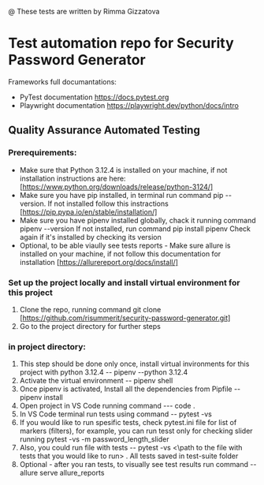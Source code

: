@ These tests are written by Rimma Gizzatova

# Test automation repo for Security Password Generator

Frameworks full documantations:
- PyTest documentation https://docs.pytest.org
- Playwright documentation https://playwright.dev/python/docs/intro

## Quality Assurance Automated Testing

### Prerequirements:
- Make sure that Python 3.12.4 is installed on your machine, if not installation instructions are here: [https://www.python.org/downloads/release/python-3124/]
- Make sure you have pip installed, in terminal run command pip --version. If not installed follow this instractions [https://pip.pypa.io/en/stable/installation/]
- Make sure you have pipenv installed globally, chack it running command 
pipenv --version
If not installed, run command
pip install pipenv
Check again if it's installed by checking its version
- Optional, to be able viaully see tests reports - Make sure allure is installed on your machine, if not follow this documentation for installation [https://allurereport.org/docs/install/]

### Set up the project locally and install virtual environment for this project
1. Clone the repo, running command
git clone [https://github.com/risummerit/security-password-generator.git]
2. Go to the project directory for further steps

### in project directory:
1. This step should be done only once, install virtual invironments for this project with python 3.12.4 -- pipenv --python 3.12.4
2. Activate the virtual environment -- pipenv shell
3. Once pipenv is activated, Install all the dependencies from Pipfile -- pipenv install
4. Open project in VS Code running command --- code .
5. In VS Code terminal run tests using command -- pytest -vs
6. If you would like to run spesific tests, check pytest.ini file for list of markers (filters), for example, you can run tesst only for checking slider running
pytest -vs -m password_length_slider
7. Also, you could run file with tests -- pytest -vs <\path to the file with tests that you would like to run> . All tests saved in test-suite folder
8. Optional - after you ran tests, to visually see test results run command -- allure serve allure_reports
